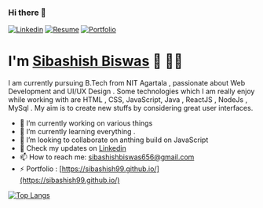 ### Hi there 👋

[![Linkedin](https://img.shields.io/badge/-LinkedIn-222222?style=flat-square&logo=Linkedin&logoColor=white&link=www.linkedin.com/in/sibashish-biswas-147337154)](www.linkedin.com/in/sibashish-biswas-147337154)
[![Resume](https://img.shields.io/badge/-Resume-orange)](https://sibashish99.github.io/)
[![Portfolio](https://img.shields.io/badge/-Portfolio-yellow)](https://sibashish99.github.io/)


# I'm [Sibashish Biswas](https://sibashish99.github.io/) 👋 👨‍💻

I am currently pursuing B.Tech from NIT Agartala , passionate about Web Development and UI/UX Design . Some technologies which I am really enjoy while working with are  HTML , CSS, JavaScript, Java , ReactJS , NodeJs , MySql . My aim is to create new stuffs by considering great  user interfaces.

- 🔭 I’m currently working on various things
- 🌱 I’m currently learning everything .
- 👯 I’m looking to collaborate on anthing build on JavaScript
- 👔 Check my updates on [Linkedin](www.linkedin.com/in/sibashish-biswas-147337154)
- 📫 How to reach me: [sibashishbiswas656@gmail.com](sibashishbiswas656@gmail.com)
- ⚡ Portfolio : [https://sibashish99.github.io/](https://sibashish99.github.io/)

[![Top Langs](https://github-readme-stats.vercel.app/api/top-langs/?username=sibashish99&hide_langs_below=1)](https://github.com/anuraghazra/github-readme-stats)

